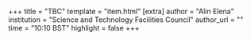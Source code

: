 +++
title = "TBC"
template = "item.html"
[extra]
author = "Alin Elena"
institution = "Science and Technology Facilities Council"
author_url = ""
time = "10:10 BST"
highlight = false
+++
